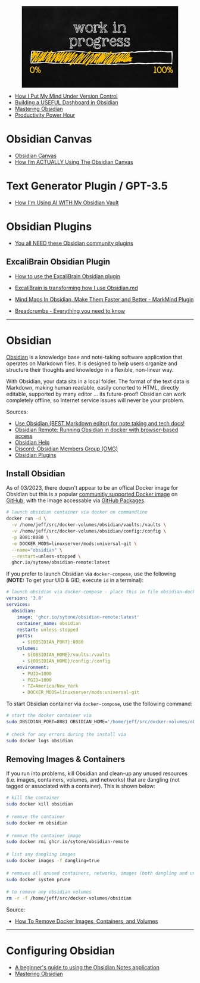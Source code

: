 <!--
Maintainer:   jeffskinnerbox@yahoo.com / www.jeffskinnerbox.me
Version:      0.0.1
-->


<div align="center">
<img src="https://raw.githubusercontent.com/jeffskinnerbox/blog/main/content/images/banners-bkgrds/work-in-progress.jpg" title="These materials require additional work and are not ready for general use." align="center" width=420px height=219px>
</div>



* [How I Put My Mind Under Version Control](https://medium.com/analytics-vidhya/how-i-put-my-mind-under-version-control-24caea37b8a5)
* [Building a USEFUL Dashboard in Obsidian](https://www.youtube.com/watch?v=AatZl1Z_n-g)
* [Mastering Obsidian](https://www.youtube.com/watch?v=ctetnQfSdfM&list=PL7oLu8NfQd84_gsyqBVSVgUmCCgcvSZMx)
* [Productivity Power Hour](https://www.youtube.com/playlist?list=PLdW65tjm2FbYSQrIdSfPIELCtXwKclnuv)

# Obsidian Canvas
* [Obsidian Canvas](https://www.youtube.com/watch?v=vLBd_ADeKIw)
* [How I’m ACTUALLY Using The Obsidian Canvas](https://www.youtube.com/watch?v=HFK3D7zeyTA)

# Text Generator Plugin / GPT-3.5
* [How I'm Using AI WITH My Obsidian Vault](https://www.youtube.com/watch?v=tNAsLbGdM6A)

# Obsidian Plugins
* [You all NEED these Obsidian community plugins](https://www.youtube.com/watch?v=Yzi1o-BH6QQ)

## ExcaliBrain Obsidian Plugin
* [How to use the ExcaliBrain Obsidian plugin](https://www.youtube.com/watch?v=gqEtn3gCZF0)
* [ExcaliBrain is transforming how I use Obsidian.md](https://www.youtube.com/watch?v=gOkniMkDPyM)

* [Mind Maps In Obsidian, Make Them Faster and Better - MarkMind Plugin](https://www.youtube.com/watch?v=fMq0aoAjueE)
* [Breadcrumbs - Everything you need to know](https://www.youtube.com/watch?v=N4QmszBRu9I)


----


# Obsidian
[Obsidian][04] is a knowledge base and note-taking software application
that operates on Markdown files.
It is designed to help users organize and structure their thoughts
and knowledge in a flexible, non-linear way.

With Obsidian, your data sits in a local folder.
The format of the text data is Markdown, making human readable, easily conerted to HTML,
directly editable, supported by many editor ... its future-proof!
Obsidian can work completely offline,
so Internet service issues will never be your problem.

Sources:

* [Use Obsidian (BEST Markdown editor) for note taking and tech docs!](https://www.youtube.com/watch?v=cBzc5r-FNW0)
* [Obsidian Remote: Running Obsidian in docker with browser-based access][02]
* [Obsidian Help](https://help.obsidian.md/Obsidian/Index)
* [Discord: Obsidian Members Group (OMG)](https://discord.com/invite/obsidianmd)
* [Obsidian Plugins](https://obsidian.md/plugins)

## Install Obsidian
As of 03/2023, there doesn't appear to be an offical Docker image for Obsidian
but this is a popular [communitiy supported Docker image][02] on [GitHub][03],
with the image accessable via [GitHub Packages][01].

```bash
# launch obsidian container via docker on commandline
docker run -d \
  -v /home/jeff/src/docker-volumes/obsidian/vaults:/vaults \
  -v /home/jeff/src/docker-volumes/obsidian/config:/config \
  -p 8081:8080 \
  -e DOCKER_MODS=linuxserver/mods:universal-git \
  --name="obsidian" \
  --restart=unless-stopped \
  ghcr.io/sytone/obsidian-remote:latest
```

If you prefer to launch Obsidian via `docker-compose`, use the following
(**NOTE:** To get your UID & GID, execute `id` in a terminal):

```yaml
# launch obsidian via docker-compose - place this in file obsidian-docker-compose.yml
version: '3.8'
services:
  obsidian:
    image: 'ghcr.io/sytone/obsidian-remote:latest'
    container_name: obsidian
    restart: unless-stopped
    ports:
      - ${OBSIDIAN_PORT}:8080
    volumes:
      - ${OBSIDIAN_HOME}/vaults:/vaults
      - ${OBSIDIAN_HOME}/config:/config
    environment:
      - PUID=1000
      - PGID=1000
      - TZ=America/New_York
      - DOCKER_MODS=linuxserver/mods:universal-git
```

To start Obsidian container via `docker-compose`,
use the following command:

```bash
# start the docker container via
sudo OBSIDIAN_PORT=8081 OBSIDIAN_HOME='/home/jeff/src/docker-volumes/obsidian' docker-compose --file ./obsidian-docker-compose.yml up -d

# check for any errors during the install via
sudo docker logs obsidian
```

## Removing Images & Containers
If you run into problems,
kill Obsidian and clean-up any unused resources
(i.e. images, containers, volumes, and networks)
that are dangling (not tagged or associated with a container).
This is shown below:

```bash
# kill the container
sudo docker kill obsidian

# remove the container
sudo docker rm obsidian

# remove the container image
sudo docker rmi ghcr.io/sytone/obsidian-remote

# list any dangling images
sudo docker images -f dangling=true

# removes all unused containers, networks, images (both dangling and unreferenced), and optionally, volumes
sudo docker system prune

# to remove any obsidian volumes
rm -r -f /home/jeff/src/docker-volumes/obsidian
```

Source:

* [How To Remove Docker Images, Containers, and Volumes](https://www.digitalocean.com/community/tutorials/how-to-remove-docker-images-containers-and-volumes)


----


# Configuring Obsidian

* [A beginner's guide to using the Obsidian Notes application](https://www.marclittlemore.com/beginners-guide-note-taking-obsidian/#what-are-obsidian-backlinks)
* [Mastering Obsidian](https://www.youtube.com/watch?v=ctetnQfSdfM&list=PL7oLu8NfQd84_gsyqBVSVgUmCCgcvSZMx)



[01]:https://github.com/features/packages
[02]:https://forum.obsidian.md/t/obsidian-remote-running-obsidian-in-docker-with-browser-based-access/34312
[03]:https://github.com/sytone/obsidian-remote
[04]:https://obsidian.md/


